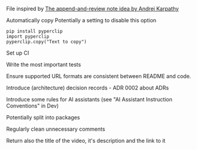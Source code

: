 File inspired by [The append-and-review note idea by Andrej Karpathy](https://karpathy.bearblog.dev/the-append-and-review-note/)

Automatically copy
    Potentially a setting to disable this option

```
pip install pyperclip
import pyperclip
pyperclip.copy("Text to copy")
```

Set up CI

Write the most important tests

Ensure supported URL formats are consistent between README and code.

Introduce (architecture) decision records - ADR 0002 about ADRs

Introduce some rules for AI assistants (see "AI Assistant Instruction Conventions" in Dev)

Potentially split into packages

Regularly clean unnecessary comments

Return also the title of the video, it's description and the link to it